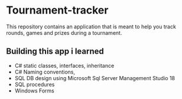 # Tournament-tracker

This repository contains an application that is meant to help you track rounds, games and prizes during a tournament.

## Building this app i learned

* C# static classes, interfaces, inheritance
* C# Naming conventions,
* SQL DB design using Microsoft Sql Server Management Studio 18
* SQL procedures
* Windows Forms
